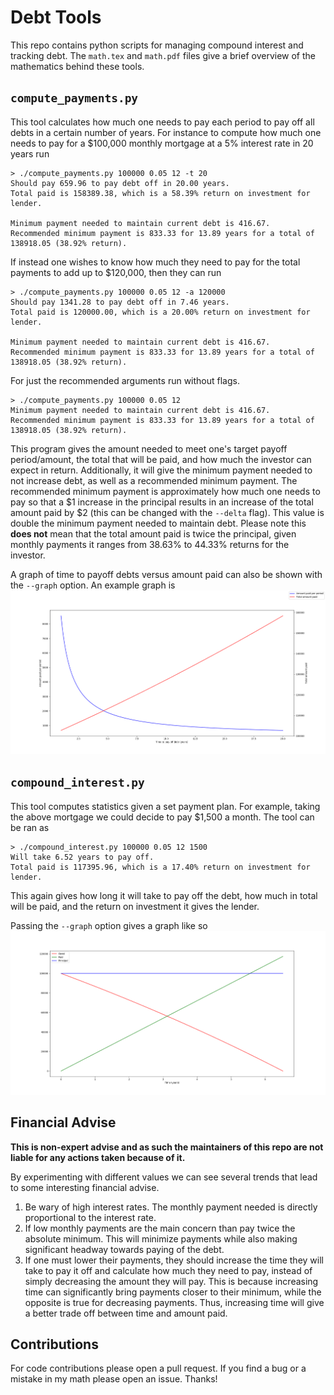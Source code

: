 
# Debt Tools

This repo contains python scripts for managing compound interest and tracking
debt.
The `math.tex` and `math.pdf` files give a brief overview of the mathematics
behind these tools.

## `compute_payments.py`

This tool calculates how much one needs to pay each period to pay off all debts
in a certain number of years.
For instance to compute how much one needs to pay for a $100,000 monthly
mortgage at a 5% interest rate in 20 years run

```
> ./compute_payments.py 100000 0.05 12 -t 20
Should pay 659.96 to pay debt off in 20.00 years.
Total paid is 158389.38, which is a 58.39% return on investment for lender.

Minimum payment needed to maintain current debt is 416.67.
Recommended minimum payment is 833.33 for 13.89 years for a total of 138918.05 (38.92% return).
```

If instead one wishes to know how much they need to pay for the total payments
to add up to $120,000, then they can run

```
> ./compute_payments.py 100000 0.05 12 -a 120000
Should pay 1341.28 to pay debt off in 7.46 years.
Total paid is 120000.00, which is a 20.00% return on investment for lender.

Minimum payment needed to maintain current debt is 416.67.
Recommended minimum payment is 833.33 for 13.89 years for a total of 138918.05 (38.92% return).
```

For just the recommended arguments run without flags.
```
> ./compute_payments.py 100000 0.05 12
Minimum payment needed to maintain current debt is 416.67.
Recommended minimum payment is 833.33 for 13.89 years for a total of 138918.05 (38.92% return).
```

This program gives the amount needed to meet one's target payoff period/amount,
the total that will be paid, and how much the investor can expect in return.
Additionally, it will give the minimum payment needed to not increase debt, as
well as a recommended minimum payment.
The recommended minimum payment is approximately how much one needs to pay so
that a $1 increase in the principal results in an increase of the total amount
paid by $2 (this can be changed with the `--delta` flag).
This value is double the minimum payment needed to maintain debt.
Please note this **does not** mean that the total amount paid is twice the
principal, given monthly payments it ranges from 38.63% to 44.33% returns for
the investor.

A graph of time to payoff debts versus amount paid can also be shown with the
`--graph` option.
An example graph is
![Graph of time to payoff versus amount paid.](./mortgage_time_pay.png)

## `compound_interest.py`

This tool computes statistics given a set payment plan.
For example, taking the above mortgage we could decide to pay $1,500 a month.
The tool can be ran as

```
> ./compound_interest.py 100000 0.05 12 1500
Will take 6.52 years to pay off.
Total paid is 117395.96, which is a 17.40% return on investment for lender.
```

This again gives how long it will take to pay off the debt, how much in total
will be paid, and the return on investment it gives the lender.

Passing the `--graph` option gives a graph like so
![Graph of mortgage owed vs paid.](./mortgage_owed_paid.png)

## Financial Advise

**This is non-expert advise and as such the maintainers of this repo are not
liable for any actions taken because of it.**

By experimenting with different values we can see several trends that lead to
some interesting financial advise.

1. Be wary of high interest rates.
   The monthly payment needed is directly proportional to the interest rate.
2. If low monthly payments are the main concern than pay twice the absolute
   minimum.
   This will minimize payments while also making significant headway towards
   paying of the debt.
3. If one must lower their payments, they should increase the time they will
   take to pay it off and calculate how much they need to pay, instead of simply
   decreasing the amount they will pay.
   This is because increasing time can significantly bring payments closer to
   their minimum, while the opposite is true for decreasing payments.
   Thus, increasing time will give a better trade off between time and amount
   paid.

## Contributions

For code contributions please open a pull request.
If you find a bug or a mistake in my math please open an issue.
Thanks!
